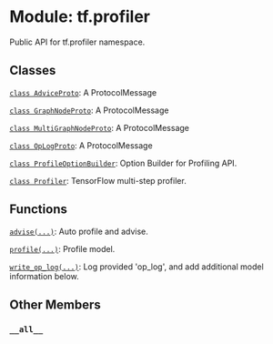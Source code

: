 <div itemscope itemtype="http://developers.google.com/ReferenceObject">
<meta itemprop="name" content="tf.profiler" />
<meta itemprop="path" content="Stable" />
<meta itemprop="property" content="__all__"/>
</div>

# Module: tf.profiler

Public API for tf.profiler namespace.

## Classes

[`class AdviceProto`](../tf/profiler/AdviceProto.md): A ProtocolMessage

[`class GraphNodeProto`](../tf/profiler/GraphNodeProto.md): A ProtocolMessage

[`class MultiGraphNodeProto`](../tf/profiler/MultiGraphNodeProto.md): A ProtocolMessage

[`class OpLogProto`](../tf/profiler/OpLogProto.md): A ProtocolMessage

[`class ProfileOptionBuilder`](../tf/profiler/ProfileOptionBuilder.md): Option Builder for Profiling API.

[`class Profiler`](../tf/profiler/Profiler.md): TensorFlow multi-step profiler.

## Functions

[`advise(...)`](../tf/profiler/advise.md): Auto profile and advise.

[`profile(...)`](../tf/profiler/profile.md): Profile model.

[`write_op_log(...)`](../tf/profiler/write_op_log.md): Log provided 'op_log', and add additional model information below.

## Other Members

<h3 id="__all__"><code>__all__</code></h3>


